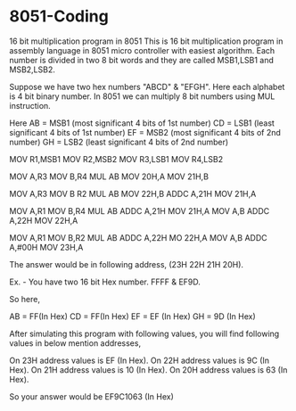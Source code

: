 # 8051-Coding

16 bit multiplication program in 8051
This is 16 bit multiplication program in assembly language in 8051 micro controller with easiest algorithm. Each number is divided in two 8 bit words and they are called MSB1,LSB1 and MSB2,LSB2.

Suppose we have two hex numbers "ABCD" & "EFGH". Here each alphabet is 4 bit binary number. In 8051 we can multiply 8 bit numbers using MUL instruction.

Here AB = MSB1 (most significant 4 bits of 1st number)
         CD = LSB1 (least significant 4 bits of 1st number)
         EF = MSB2 (most significant 4 bits of 2nd number)
         GH = LSB2 (least significant 4 bits of 2nd number)


MOV R1,MSB1
MOV R2,MSB2
MOV R3,LSB1
MOV R4,LSB2

MOV A,R3
MOV B,R4
MUL AB
MOV 20H,A
MOV 21H,B

MOV A,R3
MOV B R2
MUL AB
MOV 22H,B
ADDC A,21H
MOV 21H,A

MOV A,R1
MOV B,R4
MUL AB
ADDC A,21H
MOV 21H,A
MOV A,B
ADDC A,22H
MOV 22H,A

MOV A,R1
MOV B,R2
MUL AB
ADDC A,22H
MO 22H,A
MOV A,B
ADDC A,#00H
MOV 23H,A


The answer would be in following address, (23H 22H 21H 20H).

Ex. - You have two 16 bit Hex number. FFFF & EF9D.

So here,

AB = FF(In Hex)
CD = FF(In Hex)
EF = EF (In Hex)
GH = 9D (In Hex)

After simulating this program with following values, you will find following values in below mention addresses,

On 23H address values is EF (In Hex).
On 22H address values is 9C (In Hex).
On 21H address values is 10 (In Hex).
On 20H address values is 63 (In Hex).

So your answer would be EF9C1063 (In Hex)
